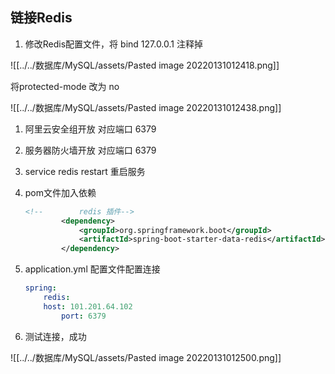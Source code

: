 ## 链接Redis

1.  修改Redis配置文件，将 bind 127.0.0.1 注释掉

![[../../数据库/MySQL/assets/Pasted image 20220131012418.png]]

将protected-mode 改为 no

![[../../数据库/MySQL/assets/Pasted image 20220131012438.png]]

1.  阿里云安全组开放 对应端口 6379
2.  服务器防火墙开放 对应端口 6379
3.  service redis restart 重启服务
4.  pom文件加入依赖
    
    ```xml
    <!--        redis 插件-->
            <dependency>
                <groupId>org.springframework.boot</groupId>
                <artifactId>spring-boot-starter-data-redis</artifactId>
            </dependency>
    ```
    
5.  application.yml 配置文件配置连接
    
    ```yaml
    spring:
    	redis:
        host: 101.201.64.102
    		port: 6379
    ```
    
6.  测试连接，成功
    
![[../../数据库/MySQL/assets/Pasted image 20220131012500.png]]

